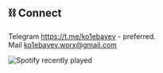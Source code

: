 ## ⛓ Connect
Telegram https://t.me/ko1ebayev - preferred.  
Mail ko1ebayev.worx@gmail.com

![Spotify recently played](https://spotify-recently-played-readme.vercel.app/api?user=jack)
